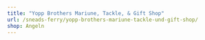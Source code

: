 ```yaml
---
title: "Yopp Brothers Mariune, Tackle, & Gift Shop"
url: /sneads-ferry/yopp-brothers-mariune-tackle-und-gift-shop/
shop: Angeln
---
```


